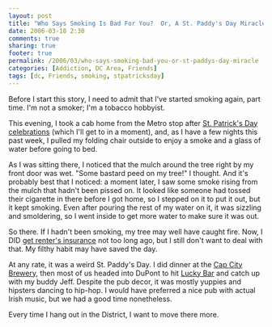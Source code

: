 ```yaml
---
layout: post
title: "Who Says Smoking Is Bad For You?  Or, A St. Paddy's Day Miracle"
date: 2006-03-18 2:30
comments: true
sharing: true
footer: true
permalink: /2006/03/who-says-smoking-bad-you-or-st-paddys-day-miracle
categories: [Addiction, DC Area, Friends]
tags: [dc, Friends, smoking, stpatricksday]
---
```

Before I start this story, I need to admit that I've started smoking again, part time.  I'm not a smoker; I'm a tobacco hobbyist.

This evening, I took a cab home from the Metro stop after <a href="http://www.flickr.com/photos/brockli/sets/72057594084565315/">St. Patrick's Day celebrations</a> (which I'll get to in a moment), and, as I have a few nights this past week, I pulled my folding chair outside to enjoy a smoke and a glass of water before going to bed.

As I was sitting there, I noticed that the mulch around the tree right by my front door was wet.  "Some bastard peed on my tree!" I thought.  And it's probably best that I noticed: a moment later, I saw some smoke rising from the mulch that hadn't been pissed on.  It looked like someone had tossed their cigarette in there before I got home, so I stepped on it to put it out, but it kept smoking.  Even after pouring the rest of my water on it, it was sizzling and smoldering, so I went inside to get more water to make sure it was out.

So there.  If I hadn't been smoking, my tree may well have caught fire.  Now, I DID <a href="/archives/2006/03/fire_trucks.php">get renter's insurance</a> not too long ago, but I still don't want to deal with that.  My filthy habit may have saved the day.

At any rate, it was a weird St. Paddy's Day.  I did dinner at the <a href="http://capcitybrew.com/">Cap City Brewery</a>, then most of us headed into DuPont to hit <a href="http://www.washingtonpost.com/ac2/wp-dyn?node=cityguide/profile&id=792591">Lucky Bar</a> and catch up with my buddy Jeff.  Despite the pub decor, it was mostly yuppies and hipsters dancing to hip-hop.  I would have preferred a nice pub with actual Irish music, but we had a good time nonetheless.

Every time I hang out in the District, I want to move there more.
